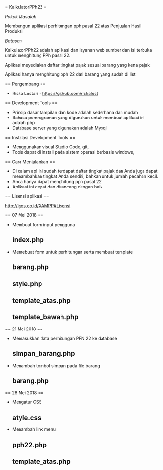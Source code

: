 = KalkulatorPPh22 =

*Pokok Masalah* 

Membangun aplikasi perhitungan pph pasal 22 atas Penjualan Hasil Produksi

*Batasan*

KalkulatorPPh22 adalah aplikasi dan layanan web sumber dan isi terbuka untuk 
menghitung PPh pasal 22.

Aplikasi meyediakan daftar tingkat pajak sesuai barang yang kena pajak

Aplikasi hanya menghitung pph 22 dari barang yang sudah di list

== Pengembang ==

* Riska Lestari - https://github.com/riskalest


== Development Tools ==

* Prinsip dasar tampilan dan kode adalah sederhana dan mudah
* Bahasa pemrograman yang digunakan untuk membuat aplikasi ini adalah php
* Database server yang digunakan adalah Mysql

== Instalasi Development Tools ==

* Menggunakan visual Studio Code, git, 
* Tools dapat di install pada sistem operasi berbasis windows,

== Cara Menjalankan ==

* Di dalam apl ini sudah terdapat daftar tingkat pajak dan Anda juga dapat menambahkan tingkat Anda sendiri, bahkan untuk jumlah pecahan kecil.
* Anda hanya dapat menghitung ppn pasal 22
* Aplikasi ini cepat dan dirancang dengan baik

== Lisensi aplikasi ==

http://igos.co.id/XAMPP#Lisensi

== 07 Mei 2018 ==

* Membuat form input pengguna
  ## index.php
* Memebuat form untuk perhitungan serta membuat template
  ## barang.php
  ## style.php
  ## template_atas.php
  ## template_bawah.php

== 21 Mei 2018 ==

* Memasukkan data perhitungan PPN 22 ke database
  ## simpan_barang.php
* Menambah tombol simpan pada file barang
  ## barang.php

== 28 Mei 2018 ==

* Mengatur CSS
  ## atyle.css
* Menambah link menu 
  ## pph22.php 
  ## template_atas.php


